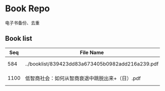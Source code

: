Book Repo
=========

电子书备份、去重

Book list
---------

| Seq | File Name | Size | MD5 |
| --- | --------- | ---- | --- |
| 584 | ../booklist/839423dd83a673405b0982add216a239.pdf | 13.6 MB | 839423dd83a673405b0982add216a239 | 
| 1100 | 低智商社会：如何从智商衰退中跳脱出来+（日）.pdf | 13.6 MB | 839423dd83a673405b0982add216a239 | 
